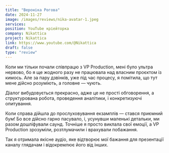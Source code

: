 ```yaml
---
title: "Вероніка Рогова"
date: 2024-11-27
image: /images/reviews/nika-avatar-1.jpeg
services:
position: YouTube кріейторка
company: Nikattica
project: Nikattica
link: https://www.youtube.com/@Nikattica
draft: false
type: "review"
---
```


Коли ми тільки почали співпрацю з VP Production, мені було ультра нервово, бо я ще жодного разу не працювала над власним проєктом із кимось. Але за пару дзвінків, уже під час процесу, я помітила, що тут мене дійсно розуміють, а головне — чують. 

<!--more-->

Діалог вибудовується прекрасно, адже це не прості обговорення, а структурована робота, проведення аналітики, і конкретизуючі опитування.

Коли справа дійшла до прослуховування екзамплів — стався приємний бум! Бо все дійсно гарно пасувало, і, усунувши маленькі детальки, ми разом дошліфували саунд. Точніше я просто виклала свої емоції, а VP Production зрозуміли, розтлумачили і врахували побажання. 

Так я отримала якісне аудіо, яке відтворює мої бажання для презентації каналу глядачам і відокремлює його від інших.